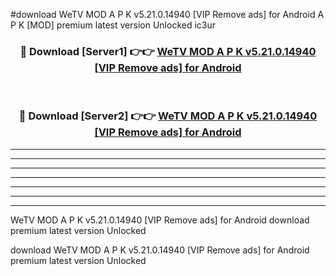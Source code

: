 #download WeTV MOD A P K v5.21.0.14940 [VIP Remove ads] for Android A P K [MOD] premium latest version Unlocked ic3ur 



<div align="center">
<h3>🔴 Download [Server1] 👉👉 <a href="https://apkdownload1.web.app/">WeTV MOD A P K v5.21.0.14940 [VIP Remove ads] for Android</a></h3><br>

<h3>🔴 Download [Server2] 👉👉 <a href="https://apkdownload1.web.app/">WeTV MOD A P K v5.21.0.14940 [VIP Remove ads] for Android</a></h3>
</div>





----------------------------------------------------------

----------------------------------------------------------

----------------------------------------------------------

----------------------------------------------------------

----------------------------------------------------------

----------------------------------------------------------

----------------------------------------------------------

WeTV MOD A P K v5.21.0.14940 [VIP Remove ads] for Android download premium latest version Unlocked

download WeTV MOD A P K v5.21.0.14940 [VIP Remove ads] for Android premium latest version Unlocked
